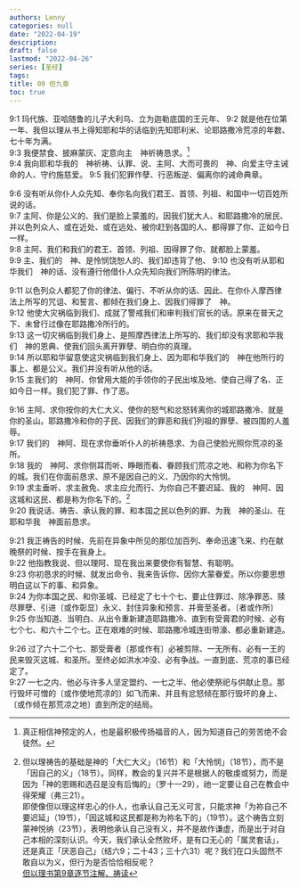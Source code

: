 ```yaml
---
authors: Lenny
categories: null
date: "2022-04-19"
description: 
draft: false
lastmod: "2022-04-26"
series: [圣经]
tags: 
title: 09 但九章
toc: true
---
```


<!--more-->

9:1 玛代族、亚哈随鲁的儿子大利乌、立为迦勒底国的王元年、
9:2 就是他在位第一年、我但以理从书上得知耶和华的话临到先知耶利米、论耶路撒冷荒凉的年数、七十年为满。  
9:3 我便禁食、披麻蒙灰、定意向主　神祈祷恳求。[^1]  
9:4 我向耶和华我的　神祈祷、认罪、说、主阿、大而可畏的　神、向爱主守主诫命的人、守约施慈爱。
9:5 我们犯罪作孽、行恶叛逆、偏离你的诫命典章。

9:6 没有听从你仆人众先知、奉你名向我们君王、首领、列祖、和国中一切百姓所说的话。  
9:7 主阿、你是公义的、我们是脸上蒙羞的。因我们犹大人、和耶路撒冷的居民、并以色列众人、或在近处、或在远处、被你赶到各国的人、都得罪了你、正如今日一样。  
9:8 主阿、我们和我们的君王、首领、列祖、因得罪了你、就都脸上蒙羞。  
9:9 主、我们的　神、是怜悯饶恕人的、我们却违背了他、
9:10 也没有听从耶和华我们　神的话、没有遵行他借仆人众先知向我们所陈明的律法。  

9:11 以色列众人都犯了你的律法、偏行、不听从你的话、因此、在你仆人摩西律法上所写的咒诅、和誓言、都倾在我们身上、因我们得罪了　神。  
9:12 他使大灾祸临到我们、成就了警戒我们和审判我们官长的话。原来在普天之下、未曾行过像在耶路撒冷所行的。  
9:13 这一切灾祸临到我们身上、是照摩西律法上所写的、我们却没有求耶和华我们　神的恩典、使我们回头离开罪孽、明白你的真理。  
9:14 所以耶和华留意使这灾祸临到我们身上、因为耶和华我们的　神在他所行的事上、都是公义。我们并没有听从他的话。  
9:15 主我们的　神阿、你曾用大能的手领你的子民出埃及地、使自己得了名、正如今日一样。我们犯了罪、作了恶。  

9:16 主阿、求你按你的大仁大义、使你的怒气和忿怒转离你的城耶路撒冷、就是你的圣山。耶路撒冷和你的子民、因我们的罪恶和我们列祖的罪孽、被四围的人羞辱。  
9:17 我们的　神阿、现在求你垂听仆人的祈祷恳求、为自己使脸光照你荒凉的圣所。  
9:18 我的　神阿、求你侧耳而听、睁眼而看、眷顾我们荒凉之地、和称为你名下的城。我们在你面前恳求、原不是因自己的义、乃因你的大怜悯。  
9:19 求主垂听、求主赦免、求主应允而行、为你自己不要迟延、我的　神阿、因这城和这民、都是称为你名下的。[^2]  
9:20 我说话、祷告、承认我的罪、和本国之民以色列的罪、为我　神的圣山、在耶和华我　神面前恳求。

9:21 我正祷告的时候、先前在异象中所见的那位加百列、奉命迅速飞来、约在献晚祭的时候、按手在我身上。  
9:22 他指教我说、但以理阿、现在我出来要使你有智慧、有聪明。  
9:23 你初恳求的时候、就发出命令、我来告诉你、因你大蒙眷爱。所以你要思想明白这以下的事、和异象。  
9:24 为你本国之民、和你圣城、已经定了七十个七、要止住罪过、除净罪恶、赎尽罪孽、引进〔或作彰显〕永义、封住异象和预言、并膏至圣者。〔者或作所〕
9:25 你当知道、当明白、从出令重新建造耶路撒冷、直到有受膏君的时候、必有七个七、和六十二个七。正在艰难的时候、耶路撒冷城连街带濠、都必重新建造。  

9:26 过了六十二个七、那受膏者〔那或作有〕必被剪除、一无所有、必有一王的民来毁灭这城、和圣所。至终必如洪水冲没、必有争战。一直到底、荒凉的事已经定了。  
9:27 一七之内、他必与许多人坚定盟约、一七之半、他必使祭祀与供献止息。那行毁坏可憎的〔或作使地荒凉的〕如飞而来、并且有忿怒倾在那行毁坏的身上、〔或作倾在那荒凉之地〕直到所定的结局。  


[^1]: 真正相信神预定的人，也是最积极传扬福音的人，因为知道自己的劳苦绝不会徒然。  
[^2]: 但以理祷告的基础是神的「大仁大义」（16节）和「大怜悯」（18节），而不是「因自己的义」（18节）。同样，教会的复兴并不是根据人的敬虔或努力，而是因为「神的恩赐和选召是没有后悔的」（罗十一29），祂一定要让自己在教会中得荣耀（弗三21）。  
即使像但以理这样忠心的仆人，也承认自己无义可言，只能求神「为祢自己不要迟延」（19节），「因这城和这民都是称为祢名下的」（19节）。这个祷告立刻蒙神悦纳（23节），表明他承认自己没有义，并不是故作谦虚，而是出于对自己本相的深刻认识。今天，我们承认全然败坏，是有口无心的「属灵套话」，还是真正「厌恶自己」（结六9；二十43；三十六31）呢？我们在口头固然不敢自以为义，但行为是否恰恰相反呢？  
[但以理书第9章逐节注解、祷读](https://cmcbiblereading.com/2016/09/18/%e4%bd%86%e4%bb%a5%e7%90%86%e4%b9%a6%e7%ac%ac9%e7%ab%a0%e9%80%90%e8%8a%82%e6%b3%a8%e8%a7%a3%e3%80%81%e7%a5%b7%e8%af%bb/)
